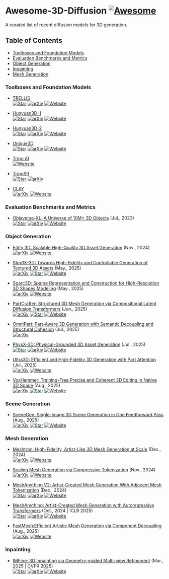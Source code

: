 # Awesome-3D-Diffusion [![Awesome](https://cdn.rawgit.com/sindresorhus/awesome/d7305f38d29fed78fa85652e3a63e154dd8e8829/media/badge.svg)](https://github.com/sindresorhus/awesome) <!-- omit in toc -->
A curated list of recent diffusion models for 3D generation.


## Table of Contents <!-- omit in toc -->

- [Toolboxes and Foundation Models](#toolboxes-and-foundation-models)
- [Evaluation Benchmarks and Metrics](#evaluation-benchmarks-and-metrics)
- [Object Generation](#object-generation)
- [Inpainting](#inpainting)
- [Mesh Generation](#mesh-generation)

### Toolboxes and Foundation Models 

+ [TRELLIS](https://github.com/microsoft/TRELLIS)  
  [![Star](https://img.shields.io/github/stars/microsoft/TRELLIS.svg?style=social&label=Star)](https://github.com/microsoft/TRELLIS)
  [![arXiv](https://img.shields.io/badge/arXiv-b31b1b.svg)](https://arxiv.org/abs/2412.01506)
  [![Website](https://img.shields.io/badge/Website-9cf)](https://trellis3d.github.io/)

+ [Hunyuan3D-1](https://github.com/Tencent/Hunyuan3D-1)  
  [![Star](https://img.shields.io/github/stars/Tencent/Hunyuan3D-1.svg?style=social&label=Star)](https://github.com/Tencent/Hunyuan3D-1)
  [![arXiv](https://img.shields.io/badge/arXiv-b31b1b.svg)](https://arxiv.org/pdf/2411.02293)
  [![Website](https://img.shields.io/badge/Website-9cf)](https://3d-models.hunyuan.tencent.com/)
  
+ [Hunyuan3D-2](https://github.com/Tencent/Hunyuan3D-2)  
  [![Star](https://img.shields.io/github/stars/Tencent/Hunyuan3D-2.svg?style=social&label=Star)](https://github.com/Tencent/Hunyuan3D-2)
  [![arXiv](https://img.shields.io/badge/arXiv-b31b1b.svg)](https://arxiv.org/abs/2501.12202)
  [![Website](https://img.shields.io/badge/Website-9cf)](https://3d.hunyuan.tencent.com/)

+ [Unique3D](https://github.com/AiuniAI/Unique3D)  
  [![Star](https://img.shields.io/github/stars/AiuniAI/Unique3D.svg?style=social&label=Star)](https://github.com/AiuniAI/Unique3D)
  [![arXiv](https://img.shields.io/badge/arXiv-b31b1b.svg)](https://arxiv.org/abs/2405.20343)
  [![Website](https://img.shields.io/badge/Website-9cf)](https://wukailu.github.io/Unique3D/)

+ [Tripo AI](https://www.tripo3d.ai/)  
  [![Website](https://img.shields.io/badge/Website-9cf)](https://www.tripo3d.ai/)
  
+ [TripoSR](https://github.com/microsoft/TRELLIS)  
  [![Star](https://img.shields.io/github/stars/VAST-AI-Research/TripoSR.svg?style=social&label=Star)](https://github.com/VAST-AI-Research/TripoSR)
  [![arXiv](https://img.shields.io/badge/arXiv-b31b1b.svg)](https://arxiv.org/abs/2403.02151)

+ [CLAY](https://sites.google.com/view/clay-3dlm)  
  [![arXiv](https://img.shields.io/badge/arXiv-b31b1b.svg)](https://arxiv.org/abs/2406.13897)
  [![Website](https://img.shields.io/badge/Website-9cf)](https://sites.google.com/view/clay-3dlm)
  
### Evaluation Benchmarks and Metrics

+ [Objaverse-XL: A Universe of 10M+ 3D Objects](https://arxiv.org/abs/2307.05663) (Jul., 2023)  
  [![Star](https://img.shields.io/github/stars/allenai/objaverse-xl.svg?style=social&label=Star)](https://github.com/allenai/objaverse-xl)
  [![arXiv](https://img.shields.io/badge/arXiv-b31b1b.svg)](https://arxiv.org/abs/2307.05663)
  [![Website](https://img.shields.io/badge/Website-9cf)](https://objaverse.allenai.org/)

### Object Generation

+ [Edify 3D: Scalable High-Quality 3D Asset Generation](http://arxiv.org/abs/2411.07135v1) (Nov., 2024)  
  [![arXiv](https://img.shields.io/badge/arXiv-b31b1b.svg)](http://arxiv.org/abs/2411.07135v1)
  [![Website](https://img.shields.io/badge/Website-9cf)](https://research.nvidia.com/labs/dir/edify-3d)

+ [Step1X-3D: Towards High-Fidelity and Controllable Generation of Textured 3D Assets](https://arxiv.org/abs/2505.07747) (May., 2025)  
  [![arXiv](https://img.shields.io/badge/arXiv-b31b1b.svg)](https://arxiv.org/abs/2505.07747)
  [![Star](https://img.shields.io/github/stars/stepfun-ai/Step1X-3D?style=social&label=Star)](https://github.com/stepfun-ai/Step1X-3D)
  [![Website](https://img.shields.io/badge/Website-9cf)](https://stepfun-ai.github.io/Step1X-3D/)

+ [Sparc3D: Sparse Representation and Construction for High-Resolution 3D
  Shapes Modeling](https://arxiv.org/abs/2505.14521) (May., 2025)  
  [![arXiv](https://img.shields.io/badge/arXiv-b31b1b.svg)](https://arxiv.org/abs/2505.14521)
  [![Website](https://img.shields.io/badge/Website-9cf)](https://lizhihao6.github.io/Sparc3D/)
  
+ [PartCrafter: Structured 3D Mesh Generation via Compositional Latent Diffusion Transformers](https://arxiv.org/abs/2506.05573) (Jun., 2025)  
  [![arXiv](https://img.shields.io/badge/arXiv-b31b1b.svg)](https://arxiv.org/abs/2506.05573)
  [![Star](https://img.shields.io/github/stars/wgsxm/PartCrafter?style=social&label=Star)](https://github.com/wgsxm/PartCrafter)
  [![Website](https://img.shields.io/badge/Website-9cf)](https://wgsxm.github.io/projects/partcrafter)
  
+ [OmniPart: Part-Aware 3D Generation with Semantic Decoupling and Structural Cohesion](https://arxiv.org/abs/2507.06165) (Jul., 2025)  
  [![arXiv](https://img.shields.io/badge/arXiv-b31b1b.svg)](https://arxiv.org/abs/2507.06165)

+ [PhysX-3D: Physical-Grounded 3D Asset Generation](https://arxiv.org/abs/2507.12465) (Jul., 2025)  
  [![Star](https://img.shields.io/github/stars/ziangcao0312/PhysX-3D?style=social&label=Star)](https://github.com/ziangcao0312/PhysX-3D)
  [![arXiv](https://img.shields.io/badge/arXiv-b31b1b.svg)](https://arxiv.org/abs/2507.12465)
  [![Website](https://img.shields.io/badge/Website-9cf)](https://physx-3d.github.io/)

+ [Ultra3D: Efficient and High-Fidelity 3D Generation with Part Attention](https://arxiv.org/abs/2507.17745) (Jul., 2025)  
  [![arXiv](https://img.shields.io/badge/arXiv-b31b1b.svg)](https://arxiv.org/abs/2507.17745)
  [![Website](https://img.shields.io/badge/Website-9cf)](https://buaacyw.github.io/ultra3d/)

+ [VoxHammer: Training-Free Precise and Coherent 3D Editing in Native 3D
  Space](https://arxiv.org/abs/2508.19247) (Aug., 2025)  
  [![arXiv](https://img.shields.io/badge/arXiv-b31b1b.svg)](https://arxiv.org/abs/2508.19247)
  [![Star](https://img.shields.io/github/stars/Nelipot-Lee/VoxHammer?style=social&label=Star)](https://github.com/Nelipot-Lee/VoxHammer)
  [![Website](https://img.shields.io/badge/Website-9cf)](https://huanngzh.github.io/VoxHammer-Page/)
  
### Scene Generation

+ [SceneGen: Single-Image 3D Scene Generation in One Feedforward Pass](https://arxiv.org/abs/2508.15769) (Aug., 2025)  
  [![arXiv](https://img.shields.io/badge/arXiv-b31b1b.svg)](https://arxiv.org/abs/2508.15769)
  [![Star](https://img.shields.io/github/stars/Mengmouxu/SceneGen?style=social&label=Star)](https://github.com/Mengmouxu/SceneGen)
  [![Website](https://img.shields.io/badge/Website-9cf)](https://mengmouxu.github.io/SceneGen/)


### Mesh Generation
  
+ [Meshtron: High-Fidelity, Artist-Like 3D Mesh Generation at Scale](https://arxiv.org/abs/2412.09548) (Dec., 2024)  
  [![arXiv](https://img.shields.io/badge/arXiv-b31b1b.svg)](https://arxiv.org/abs/2412.09548)
  [![Website](https://img.shields.io/badge/Website-9cf)](https://research.nvidia.com/labs/dir/meshtron/)

+ [Scaling Mesh Generation via Compressive Tokenization](http://arxiv.org/abs/2411.07025v1) (Nov., 2024)  
  [![arXiv](https://img.shields.io/badge/arXiv-b31b1b.svg)](http://arxiv.org/abs/2411.07025v1)
  [![Website](https://img.shields.io/badge/Website-9cf)](https://whaohan.github.io/bpt)
  
+ [MeshAnything V2: Artist-Created Mesh Generation With Adjacent Mesh Tokenization](https://github.com/buaacyw/MeshAnythingV2) (Dec., 2024)  
  [![Star](https://img.shields.io/github/stars/buaacyw/MeshAnythingV2.svg?style=social&label=Star)](https://github.com/buaacyw/MeshAnythingV2)
  [![arXiv](https://img.shields.io/badge/arXiv-b31b1b.svg)](https://arxiv.org/abs/2408.02555)
  [![Website](https://img.shields.io/badge/Website-9cf)](https://buaacyw.github.io/meshanything-v2/)

+ [MeshAnything: Artist-Created Mesh Generation with Autoregressive Transformers](https://github.com/buaacyw/MeshAnything) (Oct., 2024 | ICLR 2025)  
  [![Star](https://img.shields.io/github/stars/buaacyw/MeshAnything.svg?style=social&label=Star)](https://github.com/buaacyw/MeshAnything)
  [![arXiv](https://img.shields.io/badge/arXiv-b31b1b.svg)](https://arxiv.org/abs/2406.10163)
  [![Website](https://img.shields.io/badge/Website-9cf)](https://buaacyw.github.io/mesh-anything/)

+ [FastMesh:Efficient Artistic Mesh Generation via Component Decoupling](https://arxiv.org/abs/2508.19188) (Aug., 2025)  
  [![arXiv](https://img.shields.io/badge/arXiv-b31b1b.svg)](https://arxiv.org/abs/2508.19188)
  [![Website](https://img.shields.io/badge/Website-9cf)](https://jhkim0759.github.io/projects/FastMesh/)

### Inpainting

+ [IMFine: 3D Inpainting via Geometry-guided Multi-view Refinement](https://github.com/zhshi0816/IMFine) (Mar., 2025 | CVPR 2025)  
  [![Star](https://img.shields.io/github/stars/zhshi0816/IMFine.svg?style=social&label=Star)](https://github.com/zhshi0816/IMFine)
  [![arXiv](https://img.shields.io/badge/arXiv-b31b1b.svg)](http://arxiv.org/abs/2503.04501v1)
  [![Website](https://img.shields.io/badge/Website-9cf)](https://xinxinzuo2353.github.io/imfine/)
